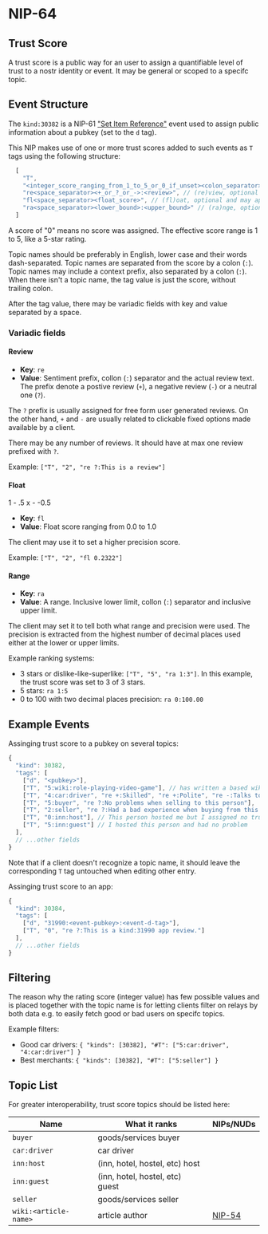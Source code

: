NIP-64
======

Trust Score
-----------

A trust score is a public way for an user to assign a quantifiable level of trust to a nostr identity or event.
It may be general or scoped to a specifc topic.

## Event Structure

The `kind:30382` is a NIP-61 ["Set Item Reference"](https://github.com/arthurfranca/nips/blob/bunch-of-events/61.md#tagging-into-event-sets) event used to assign public information about a pubkey (set to the `d` tag).

This NIP makes use of one or more trust scores added to such events as `T` tags using the following structure:

```js
  [
    "T",
    "<integer_score_ranging_from_1_to_5_or_0_if_unset><colon_separator><optional_topic_name>",
    "re<space_separator><+_or_?_or_->:<review>", // (re)view, optional and may appear many times
    "fl<space_separator><float_score>", // (fl)oat, optional and may appear once
    "ra<space_separator><lower_bound>:<upper_bound>" // (ra)nge, optional and may appear once
  ]
```

A score of "0" means no score was assigned. The effective score range is 1 to 5, like a 5-star rating.

Topic names should be preferably in English, lower case and their words dash-separated.
Topic names are separated from the score by a colon (`:`).
Topic names may include a context prefix, also separated by a colon (`:`).
When there isn't a topic name, the tag value is just the score, without trailing colon.

After the tag value, there may be variadic fields with key and value separated by a space.

### Variadic fields

#### Review

- **Key**: `re`
- **Value**: Sentiment prefix, collon (`:`) separator and the actual review text.
The prefix denote a postive review (`+`), a negative review (`-`) or a neutral one (`?`).

The `?` prefix is usually assigned for free form user generated reviews. On the other hand, `+` and `-` are usually
related to clickable fixed options made available by a client.

There may be any number of reviews. It should have at max one review prefixed with `?`.

Example: `["T", "2", "re ?:This is a review"]`

#### Float

1 - .5
x  - -0.5

- **Key**: `fl`
- **Value**: Float score ranging from 0.0 to 1.0

The client may use it to set a higher precision score.

Example: `["T", "2", "fl 0.2322"]`

#### Range

- **Key**: `ra`
- **Value**: A range. Inclusive lower limit, collon (`:`) separator and inclusive upper limit.

The client may set it to tell both what range and precision were used. The precision is extracted
from the highest number of decimal places used either at the lower or upper limits.

Example ranking systems:
- 3 stars or dislike-like-superlike: `["T", "5", "ra 1:3"]`. In this example, the trust score was set to 3 of 3 stars.
- 5 stars: `ra 1:5`
- 0 to 100 with two decimal places precision: `ra 0:100.00`

## Example Events

Assinging trust score to a pubkey on several topics:

```js
{
  "kind": 30382,
  "tags": [
    ["d", "<pubkey>"],
    ["T", "5:wiki:role-playing-video-game"], // has written a based wiki article about RPG
    ["T", "4:car:driver", "re +:Skilled", "re +:Polite", "re -:Talks too much", "re ?:Likes to talk about movies."],
    ["T", "5:buyer", "re ?:No problems when selling to this person"],
    ["T", "2:seller", "re ?:Had a bad experience when buying from this person."],
    ["T", "0:inn:host"], // This person hosted me but I assigned no trust score yet
    ["T", "5:inn:guest"] // I hosted this person and had no problem
  ],
  // ...other fields
}
```

Note that if a client doesn't recognize a topic name, it should leave the corresponding `T` tag untouched when editing other entry.

Assinging trust score to an app:

```js
{
  "kind": 30384,
  "tags": [
    ["d", "31990:<event-pubkey>:<event-d-tag>"],
    ["T", "0", "re ?:This is a kind:31990 app review."]
  ],
  // ...other fields
}
```

## Filtering

The reason why the rating score (integer value) has few possible values and is placed together with the topic name
is for letting clients filter on relays by both data e.g. to easily fetch good or bad users on specifc topics.

Example filters:

- Good car drivers: `{ "kinds": [30382], "#T": ["5:car:driver", "4:car:driver"] }`
- Best merchants: `{ "kinds": [30382], "#T": ["5:seller"] }`

## Topic List

For greater interoperability, trust score topics should be listed here:

| Name | What it ranks | NIPs/NUDs |
|-|-|-|
| `buyer` | goods/services buyer | |
| `car:driver` | car driver | |
| `inn:host` | (inn, hotel, hostel, etc) host  | |
| `inn:guest` | (inn, hotel, hostel, etc) guest | |
| `seller` | goods/services seller | |
| `wiki:<article-name>` | article author | [NIP-54](54.md) |
